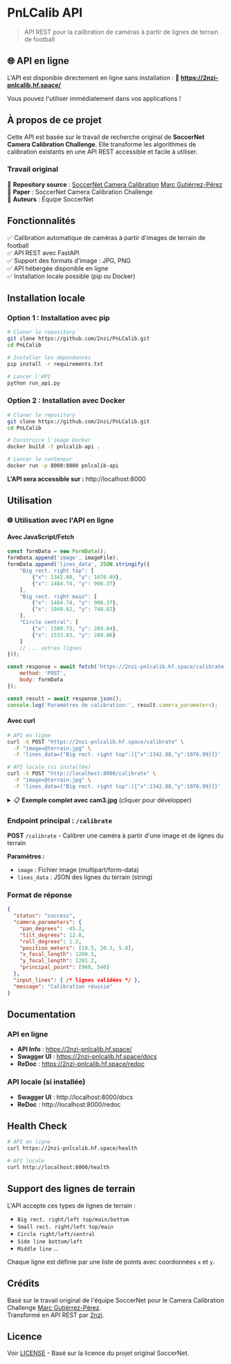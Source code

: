 # PnLCalib API

> API REST pour la calibration de caméras à partir de lignes de terrain de football

## 🌐 API en ligne

L'API est disponible directement en ligne sans installation :
**🔗 https://2nzi-pnlcalib.hf.space/**

Vous pouvez l'utiliser immédiatement dans vos applications !

## À propos de ce projet

Cette API est basée sur le travail de recherche original de **SoccerNet Camera Calibration Challenge**. Elle transforme les algorithmes de calibration existants en une API REST accessible et facile à utiliser.

### Travail original
📍 **Repository source** : [SoccerNet Camera Calibration](https://github.com/SoccerNet/sn-calibration)  [Marc Gutiérrez-Pérez](https://github.com/mguti97/PnLCalib)
📖 **Paper** : SoccerNet Camera Calibration Challenge  
👥 **Auteurs** : Équipe SoccerNet

## Fonctionnalités

✅ Calibration automatique de caméras à partir d'images de terrain de football  
✅ API REST avec FastAPI  
✅ Support des formats d'image : JPG, PNG  
✅ API hébergée disponible en ligne  
✅ Installation locale possible (pip ou Docker)

## Installation locale

### Option 1 : Installation avec pip

```bash
# Cloner le repository
git clone https://github.com/2nzi/PnLCalib.git
cd PnLCalib

# Installer les dépendances
pip install -r requirements.txt

# Lancer l'API
python run_api.py
```

### Option 2 : Installation avec Docker

```bash
# Cloner le repository
git clone https://github.com/2nzi/PnLCalib.git
cd PnLCalib

# Construire l'image Docker
docker build -t pnlcalib-api .

# Lancer le conteneur
docker run -p 8000:8000 pnlcalib-api
```

**L'API sera accessible sur :** http://localhost:8000

## Utilisation

### 🌐 Utilisation avec l'API en ligne

#### Avec JavaScript/Fetch
```javascript
const formData = new FormData();
formData.append('image', imageFile);
formData.append('lines_data', JSON.stringify({
    "Big rect. right top": [
        {"x": 1342.88, "y": 1076.99},
        {"x": 1484.74, "y": 906.37}
    ],
    "Big rect. right main": [
        {"x": 1484.74, "y": 906.37},
        {"x": 1049.62, "y": 748.02}
    ],
    "Circle central": [
        {"x": 1580.73, "y": 269.84},
        {"x": 1533.83, "y": 288.86}
    ]
    // ... autres lignes
}));

const response = await fetch('https://2nzi-pnlcalib.hf.space/calibrate', {
    method: 'POST',
    body: formData
});

const result = await response.json();
console.log('Paramètres de calibration:', result.camera_parameters);
```

#### Avec curl
```bash
# API en ligne
curl -X POST "https://2nzi-pnlcalib.hf.space/calibrate" \
  -F "image=@terrain.jpg" \
  -F 'lines_data={"Big rect. right top":[{"x":1342.88,"y":1076.99}]}'

# API locale (si installée)
curl -X POST "http://localhost:8000/calibrate" \
  -F "image=@terrain.jpg" \
  -F 'lines_data={"Big rect. right top":[{"x":1342.88,"y":1076.99}]}'
```

<details>
<summary>📋 <strong>Exemple complet avec cam3.jpg</strong> (cliquer pour développer)</summary>

### Exemple pratique avec l'image cam3.jpg

Cet exemple utilise l'image `resources/cam3.jpg` du projet avec toutes les lignes détectées.

#### Avec curl

```bash
# API en ligne
curl -X POST "https://2nzi-pnlcalib.hf.space/calibrate" \
  -F "image=@resources/cam3.jpg" \
  -F 'lines_data={
    "Big rect. right top": [
        {"x": 12.8861505076343, "y": 1076.997434976179},
        {"x": 1484.7446330310781, "y": 906.3705391217808}
    ],
    "Big rect. right main": [
        {"x": 1484.7446330310781, "y": 906.3705391217808},
        {"x": 1049.6210183678218, "y": 748.0287797688992},
        {"x": 828.6491513601493, "y": 668.8579000924583},
        {"x": 349.8767728435256, "y": 500.9610345717304},
        {"x": 32.736572890025556, "y": 397.21988189225624}
    ],
    "Big rect. right bottom": [
        {"x": 32.736572890025556, "y": 397.21988189225624},
        {"x": 0.3753980224568448, "y": 407.0286292126068}
    ],
    "Small rect. right top": [
        {"x": 312.24913494809687, "y": 1075.6461846681693},
        {"x": 426.66666666666663, "y": 999.9279904137233}
    ],
    "Small rect. right main": [
        {"x": 426.66666666666663, "y": 999.9279904137233},
        {"x": 0, "y": 769.079837198949}
    ],
    "Circle right": [
        {"x": 828.6491513601493, "y": 668.8579000924583},
        {"x": 821.7759602949911, "y": 612.2830792373484},
        {"x": 782.8739995106773, "y": 564.5621490047902},
        {"x": 722.6387053930304, "y": 529.3993583071158},
        {"x": 623.5014504910696, "y": 503.02726528386006},
        {"x": 494.24654853028534, "y": 492.980753655953},
        {"x": 349.8767728435256, "y": 500.9610345717304}
    ],
    "Side line bottom": [
        {"x": 2.0193824656299317, "y": 266.2605192109321},
        {"x": 399.0443993689428, "y": 186.14824976426013},
        {"x": 645.5533017804819, "y": 132.93313314748357},
        {"x": 1001.1088573360372, "y": 53.39824942655338},
        {"x": 1208.1676808654488, "y": 7.351737798646435}
    ],
    "Middle line": [
        {"x": 645.5533017804819, "y": 132.93313314748357},
        {"x": 1106.0585089650835, "y": 200.22939899146556},
        {"x": 1580.7388158704541, "y": 269.8451725000601},
        {"x": 1917.6527118636336, "y": 318.9857185061268}
    ],
    "Circle central": [
        {"x": 1580.7388158704541, "y": 269.8451725000601},
        {"x": 1580.7388158704541, "y": 269.8451725000601},
        {"x": 1533.8366024891266, "y": 288.8643838246303},
        {"x": 1441.810458698277, "y": 302.46903498742097},
        {"x": 1316.3202626198458, "y": 304.5620582432349},
        {"x": 1219.0653606590615, "y": 292.0039187083512},
        {"x": 1135.4052299401073, "y": 274.2132210339326},
        {"x": 1069.522876998931, "y": 237.5853140571884},
        {"x": 1106.0585089650835, "y": 200.22939899146556},
        {"x": 1139.5882364760548, "y": 189.4457791734675},
        {"x": 1224.2941188289963, "y": 177.9341512664908},
        {"x": 1314.2287593518718, "y": 174.79461638276985},
        {"x": 1392.6601319008914, "y": 180.02717452230473},
        {"x": 1465.8627462799764, "y": 190.49229080137454},
        {"x": 1529.6535959531789, "y": 204.09694196416518},
        {"x": 1581.9411776525253, "y": 230.2597326618396},
        {"x": 1580.7388158704541, "y": 269.8451725000601}
    ],
    "Side line left": [
        {"x": 1208.1676808654488, "y": 7.351737798646435},
        {"x": 1401.9652021886754, "y": 20.565213248502545},
        {"x": 1582.3573590514204, "y": 30.37625976013045},
        {"x": 1679.416182580832, "y": 34.300678364781604},
        {"x": 1824.5142217965183, "y": 41.23091697692868},
        {"x": 1918.6318688553417, "y": 42.21202162809147}
    ],
    "Big rect. left bottom": [
        {"x": 1401.9652021886754, "y": 20.565213248502545},
        {"x": 1283.3377512082834, "y": 53.98527744204496}
    ],
    "Big rect. left main": [
        {"x": 1283.3377512082834, "y": 53.98527744204496},
        {"x": 1510.7887316004399, "y": 73.60737046530076},
        {"x": 1808.8279472867146, "y": 94.21056813971936},
        {"x": 1918.6318688553417, "y": 100.0971960466961}
    ],
    "Circle left": [
        {"x": 1510.7887316004399, "y": 73.60737046530076},
        {"x": 1548.0436335612244, "y": 86.36173093041702},
        {"x": 1620.5926531690673, "y": 95.19167279088215},
        {"x": 1681.3769668945574, "y": 97.15388209320773},
        {"x": 1746.0828492474989, "y": 100.0971960466961},
        {"x": 1808.8279472867146, "y": 94.21056813971936}
    ],
    "Small rect. left bottom": [
        {"x": 1550.9848100318127, "y": 42.21202162809147},
        {"x": 1582.3573590514204, "y": 30.37625976013045}
    ],
    "Small rect. left main": [
        {"x": 1550.9848100318127, "y": 42.21202162809147},
        {"x": 1918.418689198772, "y": 60.49417894940041}
    ]
}'
```

#### Avec JavaScript/Fetch

```javascript
// Charger l'image (exemple avec input file)
const fileInput = document.getElementById('imageInput');
const imageFile = fileInput.files[0]; // ou charger resources/cam3.jpg

const linesData = {
    "Big rect. right top": [
        {"x": 12.8861505076343, "y": 1076.997434976179},
        {"x": 1484.7446330310781, "y": 906.3705391217808}
    ],
    "Big rect. right main": [
        {"x": 1484.7446330310781, "y": 906.3705391217808},
        {"x": 1049.6210183678218, "y": 748.0287797688992},
        {"x": 828.6491513601493, "y": 668.8579000924583},
        {"x": 349.8767728435256, "y": 500.9610345717304},
        {"x": 32.736572890025556, "y": 397.21988189225624}
    ],
    "Big rect. right bottom": [
        {"x": 32.736572890025556, "y": 397.21988189225624},
        {"x": 0.3753980224568448, "y": 407.0286292126068}
    ],
    "Small rect. right top": [
        {"x": 312.24913494809687, "y": 1075.6461846681693},
        {"x": 426.66666666666663, "y": 999.9279904137233}
    ],
    "Small rect. right main": [
        {"x": 426.66666666666663, "y": 999.9279904137233},
        {"x": 0, "y": 769.079837198949}
    ],
    "Circle right": [
        {"x": 828.6491513601493, "y": 668.8579000924583},
        {"x": 821.7759602949911, "y": 612.2830792373484},
        {"x": 782.8739995106773, "y": 564.5621490047902},
        {"x": 722.6387053930304, "y": 529.3993583071158},
        {"x": 623.5014504910696, "y": 503.02726528386006},
        {"x": 494.24654853028534, "y": 492.980753655953},
        {"x": 349.8767728435256, "y": 500.9610345717304}
    ],
    "Side line bottom": [
        {"x": 2.0193824656299317, "y": 266.2605192109321},
        {"x": 399.0443993689428, "y": 186.14824976426013},
        {"x": 645.5533017804819, "y": 132.93313314748357},
        {"x": 1001.1088573360372, "y": 53.39824942655338},
        {"x": 1208.1676808654488, "y": 7.351737798646435}
    ],
    "Middle line": [
        {"x": 645.5533017804819, "y": 132.93313314748357},
        {"x": 1106.0585089650835, "y": 200.22939899146556},
        {"x": 1580.7388158704541, "y": 269.8451725000601},
        {"x": 1917.6527118636336, "y": 318.9857185061268}
    ],
    "Circle central": [
        {"x": 1580.7388158704541, "y": 269.8451725000601},
        {"x": 1580.7388158704541, "y": 269.8451725000601},
        {"x": 1533.8366024891266, "y": 288.8643838246303},
        {"x": 1441.810458698277, "y": 302.46903498742097},
        {"x": 1316.3202626198458, "y": 304.5620582432349},
        {"x": 1219.0653606590615, "y": 292.0039187083512},
        {"x": 1135.4052299401073, "y": 274.2132210339326},
        {"x": 1069.522876998931, "y": 237.5853140571884},
        {"x": 1106.0585089650835, "y": 200.22939899146556},
        {"x": 1139.5882364760548, "y": 189.4457791734675},
        {"x": 1224.2941188289963, "y": 177.9341512664908},
        {"x": 1314.2287593518718, "y": 174.79461638276985},
        {"x": 1392.6601319008914, "y": 180.02717452230473},
        {"x": 1465.8627462799764, "y": 190.49229080137454},
        {"x": 1529.6535959531789, "y": 204.09694196416518},
        {"x": 1581.9411776525253, "y": 230.2597326618396},
        {"x": 1580.7388158704541, "y": 269.8451725000601}
    ],
    "Side line left": [
        {"x": 1208.1676808654488, "y": 7.351737798646435},
        {"x": 1401.9652021886754, "y": 20.565213248502545},
        {"x": 1582.3573590514204, "y": 30.37625976013045},
        {"x": 1679.416182580832, "y": 34.300678364781604},
        {"x": 1824.5142217965183, "y": 41.23091697692868},
        {"x": 1918.6318688553417, "y": 42.21202162809147}
    ],
    "Big rect. left bottom": [
        {"x": 1401.9652021886754, "y": 20.565213248502545},
        {"x": 1283.3377512082834, "y": 53.98527744204496}
    ],
    "Big rect. left main": [
        {"x": 1283.3377512082834, "y": 53.98527744204496},
        {"x": 1510.7887316004399, "y": 73.60737046530076},
        {"x": 1808.8279472867146, "y": 94.21056813971936},
        {"x": 1918.6318688553417, "y": 100.0971960466961}
    ],
    "Circle left": [
        {"x": 1510.7887316004399, "y": 73.60737046530076},
        {"x": 1548.0436335612244, "y": 86.36173093041702},
        {"x": 1620.5926531690673, "y": 95.19167279088215},
        {"x": 1681.3769668945574, "y": 97.15388209320773},
        {"x": 1746.0828492474989, "y": 100.0971960466961},
        {"x": 1808.8279472867146, "y": 94.21056813971936}
    ],
    "Small rect. left bottom": [
        {"x": 1550.9848100318127, "y": 42.21202162809147},
        {"x": 1582.3573590514204, "y": 30.37625976013045}
    ],
    "Small rect. left main": [
        {"x": 1550.9848100318127, "y": 42.21202162809147},
        {"x": 1918.418689198772, "y": 60.49417894940041}
    ]
};

const formData = new FormData();
formData.append('image', imageFile); // ou charge resources/cam3.jpg
formData.append('lines_data', JSON.stringify(linesData));

try {
    const response = await fetch('https://2nzi-pnlcalib.hf.space/calibrate', {
        method: 'POST',
        body: formData
    });
    
    const result = await response.json();
    
    if (result.status === 'success') {
        console.log('🎯 Calibration réussie!');
        console.log('📐 Paramètres de la caméra:', result.camera_parameters);
        
        // Exemple de résultat attendu :
        // {
        //   "pan_degrees": -15.2,
        //   "tilt_degrees": 8.7,
        //   "roll_degrees": 0.3,
        //   "position_meters": [25.4, 35.1, 12.8],
        //   "x_focal_length": 1450.2,
        //   "y_focal_length": 1448.9,
        //   "principal_point": [960, 540]
        // }
    } else {
        console.error('❌ Erreur de calibration:', result.message);
    }
} catch (error) {
    console.error('❌ Erreur réseau:', error);
}
```

#### Avec Python

```python
import requests

# Préparer les données
files = {'image': open('resources/cam3.jpg', 'rb')}
data = {
    'lines_data': '''{
        "Big rect. right top": [
            {"x": 12.8861505076343, "y": 1076.997434976179},
            {"x": 1484.7446330310781, "y": 906.3705391217808}
        ],
        "Big rect. right main": [
            {"x": 1484.7446330310781, "y": 906.3705391217808},
            {"x": 1049.6210183678218, "y": 748.0287797688992},
            {"x": 828.6491513601493, "y": 668.8579000924583},
            {"x": 349.8767728435256, "y": 500.9610345717304},
            {"x": 32.736572890025556, "y": 397.21988189225624}
        ],
        "Circle central": [
            {"x": 1580.7388158704541, "y": 269.8451725000601},
            {"x": 1533.8366024891266, "y": 288.8643838246303}
        ]
    }'''
}

# Appel API
response = requests.post(
    'https://2nzi-pnlcalib.hf.space/calibrate',
    files=files,
    data=data
)

result = response.json()
print("📐 Paramètres de calibration:", result['camera_parameters'])
```

</details>

### Endpoint principal : `/calibrate`

**POST** `/calibrate` - Calibrer une caméra à partir d'une image et de lignes du terrain

**Paramètres :**
- `image` : Fichier image (multipart/form-data)
- `lines_data` : JSON des lignes du terrain (string)

### Format de réponse

```json
{
  "status": "success",
  "camera_parameters": {
    "pan_degrees": -45.2,
    "tilt_degrees": 12.8,
    "roll_degrees": 1.2,
    "position_meters": [10.5, 20.3, 5.8],
    "x_focal_length": 1200.5,
    "y_focal_length": 1201.2,
    "principal_point": [960, 540]
  },
  "input_lines": { /* lignes validées */ },
  "message": "Calibration réussie"
}
```

## Documentation

### API en ligne
- **API Info** : https://2nzi-pnlcalib.hf.space/
- **Swagger UI** : https://2nzi-pnlcalib.hf.space/docs
- **ReDoc** : https://2nzi-pnlcalib.hf.space/redoc

### API locale (si installée)
- **Swagger UI** : http://localhost:8000/docs
- **ReDoc** : http://localhost:8000/redoc

## Health Check

```bash
# API en ligne
curl https://2nzi-pnlcalib.hf.space/health

# API locale
curl http://localhost:8000/health
```

## Support des lignes de terrain

L'API accepte ces types de lignes de terrain :
- `Big rect. right/left top/main/bottom`
- `Small rect. right/left top/main`
- `Circle right/left/central`
- `Side line bottom/left`
- `Middle line`
...

Chaque ligne est définie par une liste de points avec coordonnées `x` et `y`.

## Crédits

Basé sur le travail original de l'équipe SoccerNet pour le Camera Calibration Challenge [Marc Gutiérrez-Pérez](https://github.com/mguti97/PnLCalib).  
Transformé en API REST par [2nzi](https://github.com/2nzi).

## Licence

Voir [LICENSE](LICENSE) - Basé sur la licence du projet original SoccerNet.
